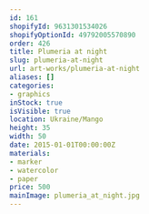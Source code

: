 ```yaml
---
id: 161
shopifyId: 9631301534026
shopifyOptionId: 49792005570890
order: 426
title: Plumeria at night
slug: plumeria-at-night
url: art-works/plumeria-at-night
aliases: []
categories:
- graphics
inStock: true
isVisible: true
location: Ukraine/Mango
height: 35
width: 50
date: 2015-01-01T00:00:00Z
materials:
- marker
- watercolor
- paper
price: 500
mainImage: plumeria_at_night.jpg
---
```

